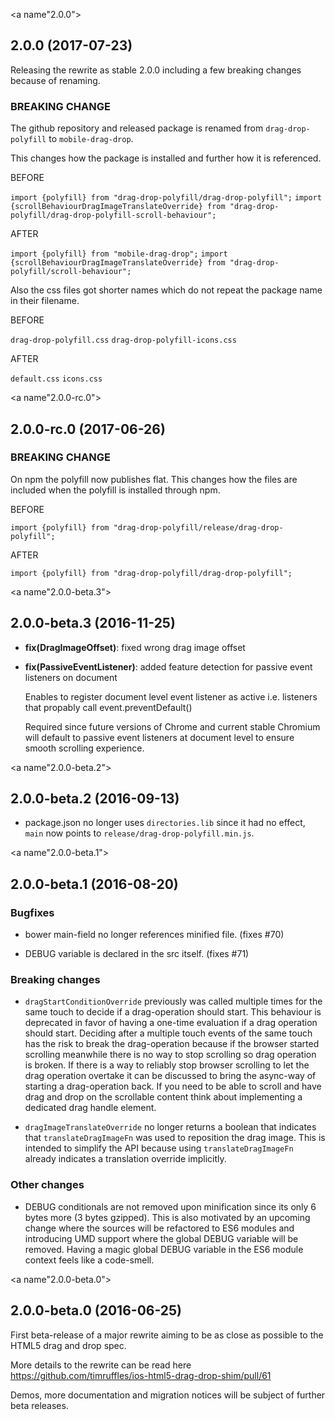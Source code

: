 
<a name"2.0.0"></a>
## 2.0.0 (2017-07-23)

Releasing the rewrite as stable 2.0.0 including a few breaking changes because of renaming. 

### BREAKING CHANGE

The github repository and released package is renamed from `drag-drop-polyfill` to `mobile-drag-drop`.

This changes how the package is installed and further how it is referenced.

BEFORE

`import {polyfill} from "drag-drop-polyfill/drag-drop-polyfill";`
`import {scrollBehaviourDragImageTranslateOverride} from "drag-drop-polyfill/drag-drop-polyfill-scroll-behaviour";` 

AFTER

`import {polyfill} from "mobile-drag-drop";`
`import {scrollBehaviourDragImageTranslateOverride} from "drag-drop-polyfill/scroll-behaviour";`


Also the css files got shorter names which do not repeat the package name in their filename.

BEFORE

`drag-drop-polyfill.css`
`drag-drop-polyfill-icons.css` 

AFTER

`default.css`
`icons.css`

<a name"2.0.0-rc.0"></a>
## 2.0.0-rc.0 (2017-06-26)

### BREAKING CHANGE

On npm the polyfill now publishes flat.
This changes how the files are included
when the polyfill is installed through npm.

BEFORE

`import {polyfill} from "drag-drop-polyfill/release/drag-drop-polyfill";` 

AFTER

`import {polyfill} from "drag-drop-polyfill/drag-drop-polyfill";`


<a name"2.0.0-beta.3"></a>
## 2.0.0-beta.3 (2016-11-25)

* **fix(DragImageOffset)**: fixed wrong drag image offset

* **fix(PassiveEventListener)**: added feature detection for passive event listeners on document

  Enables to register document level event listener as active i.e. listeners that propably call event.preventDefault()

  Required since future versions of Chrome and current stable Chromium will default to passive event listeners at document level to ensure smooth scrolling experience.
  
  
<a name"2.0.0-beta.2"></a>
## 2.0.0-beta.2 (2016-09-13)

* package.json no longer uses `directories.lib` since it had no effect, `main` now points to `release/drag-drop-polyfill.min.js`.

<a name"2.0.0-beta.1"></a>
## 2.0.0-beta.1 (2016-08-20)

### Bugfixes

* bower main-field no longer references minified file. (fixes #70)

* DEBUG variable is declared in the src itself. (fixes #71)

### Breaking changes

* `dragStartConditionOverride` previously was called multiple times for the same touch to decide if a drag-operation should start. This behaviour is deprecated in favor of having a one-time evaluation if a drag operation should start. Deciding after a multiple touch events of the same touch has the risk to break the drag-operation because if the browser started scrolling meanwhile there is no way to stop scrolling so drag operation is broken. If there is a way to reliably stop browser scrolling to let the drag operation overtake it can be discussed to bring the async-way of starting a drag-operation back. If you need to be able to scroll and have drag and drop on the scrollable content think about implementing a dedicated drag handle element.

* `dragImageTranslateOverride` no longer returns a boolean that indicates that `translateDragImageFn` was used to reposition the drag image. This is intended to simplify the API because using `translateDragImageFn` already indicates a translation override implicitly.

### Other changes

* DEBUG conditionals are not removed upon minification since its only 6 bytes more (3 bytes gzipped).
This is also motivated by an upcoming change where the sources will be refactored to ES6 modules and introducing UMD support where the global DEBUG variable will be removed.
Having a magic global DEBUG variable in the ES6 module context feels like a code-smell.

<a name"2.0.0-beta.0"></a>
## 2.0.0-beta.0 (2016-06-25)

First beta-release of a major rewrite aiming to be as close as possible to
the HTML5 drag and drop spec.

More details to the rewrite can be read here https://github.com/timruffles/ios-html5-drag-drop-shim/pull/61

Demos, more documentation and migration notices will be subject of further beta releases.
